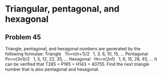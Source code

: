 #  Triangular, pentagonal, and hexagonal
## Problem 45


Triangle, pentagonal, and hexagonal numbers are generated by the following formulae:
Triangle
 
Tn=n(n+1)/2
 
1, 3, 6, 10, 15, ...
Pentagonal
 
Pn=n(3n1)/2
 
1, 5, 12, 22, 35, ...
Hexagonal
 
Hn=n(2n1)
 
1, 6, 15, 28, 45, ...
It can be verified that T285 = P165 = H143 = 40755.
Find the next triangle number that is also pentagonal and hexagonal.



